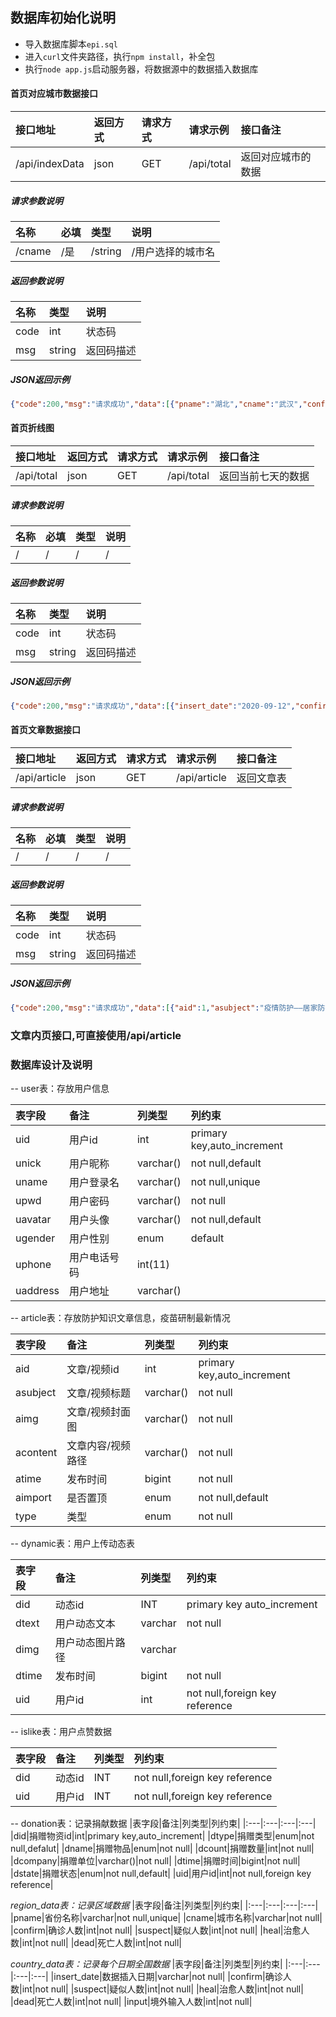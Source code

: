 ## 数据库初始化说明

+ 导入数据库脚本`epi.sql`
+ 进入`curl`文件夹路径，执行`npm install`，补全包
+ 执行`node app.js`启动服务器，将数据源中的数据插入数据库





#### 首页对应城市数据接口
|接口地址|返回方式|请求方式|请求示例|接口备注|
|:---|:---|:---|:---|:---|
|/api/indexData|json|GET|/api/total|返回对应城市的数据|
##### 请求参数说明
|名称|必填|类型|说明|
|:---|:---|:---|:---|
|/cname|/是|/string|/用户选择的城市名|
##### 返回参数说明
|名称|类型|说明|
|:---|:---|:---|
|code|int|状态码|
|msg|string|返回码描述|
##### JSON返回示例
```json
{"code":200,"msg":"请求成功","data":[{"pname":"湖北","cname":"武汉","confirm":50340,"suspect":0,"heal":46471,"dead":3869}]}
```

#### 首页折线图
|接口地址|返回方式|请求方式|请求示例|接口备注|
|:---|:---|:---|:---|:---|
|/api/total|json|GET|/api/total|返回当前七天的数据|
##### 请求参数说明
|名称|必填|类型|说明|
|:---|:---|:---|:---|
|/|/|/|/|
##### 返回参数说明
|名称|类型|说明|
|:---|:---|:---|
|code|int|状态码|
|msg|string|返回码描述|
##### JSON返回示例
```json
{"code":200,"msg":"请求成功","data":[{"insert_date":"2020-09-12","confirm":90666,"suspect":0,"heal":85533,"dead":4741,"input":2635},{"insert_date":"2020-09-11","confirm":90643,"suspect":0,"heal":85505,"dead":4740,"input":2625},{"insert_date":"2020-09-10","confirm":90623,"suspect":0,"heal":85480,"dead":4740,"input":2619},{"insert_date":"2020-09-09","confirm":90595,"suspect":0,"heal":85436,"dead":4740,"input":2604},{"insert_date":"2020-09-08","confirm":90582,"suspect":0,"heal":85411,"dead":4740,"input":2597},{"insert_date":"2020-09-07","confirm":90573,"suspect":0,"heal":85380,"dead":4739,"input":2595},{"insert_date":"2020-09-05","confirm":90517,"suspect":0,"heal":85314,"dead":4735,"input":2573}]}
```
#### 首页文章数据接口
|接口地址|返回方式|请求方式|请求示例|接口备注|
|:---|:---|:---|:---|:---|
|/api/article|json|GET|/api/article|返回文章表|
##### 请求参数说明
|名称|必填|类型|说明|
|:---|:---|:---|:---|
|/|/|/|/|
##### 返回参数说明
|名称|类型|说明|
|:---|:---|:---|
|code|int|状态码|
|msg|string|返回码描述|
##### JSON返回示例
```json
{"code":200,"msg":"请求成功","data":[{"aid":1,"asubject":"疫情防护——居家防护篇","aimg":"img/poster/1.jpg","aconment":"<p><span>1.体温计、口罩和消毒用品等防疫用品。<br>2.主动做好家庭成员的健康监测,建议早晚测量体温。<br>3.开窗通风,增加室内空气流通,每天2-3次,每次20-30分钟。<br>4.家庭环境以清洁为主,预防性消毒为辅。<br>5.家庭成员不共用毛巾,勤晒衣被;注意个人卫生习惯不随地吐痰,打喷嚏时用纸巾遮住口鼻或采用肘臂遮挡等。<br>6.加强营养,科学饮食,适量运动,保障睡眠,提高身体免疫力。<br>7.从室外返回、咳嗽手捂后、饭前便后应使用洗手液(或肥皂)流水洗手,或用速干手消毒剂揉搓双手。<br>8.不接触、购买和食用野生动物,禽肉蛋要充分煮熟后食用。<br>9.不串门、不聚众、不聚餐、不相互请吃。<br>10.生病时尽量减少外出,不去人员密集场所,外出时佩戴口罩。<br>11.前往人员密集的公共场所,乘坐公共交通工具或与其他人近距离接触时佩戴口罩。<br>12.中、高风险地区,尽量减少不必要的外出;与居家隔离人员共同生活时,应做好清洁消毒,加强个人防护,佩戴口罩。</span><br><img src=\"https://mmbiz.qpic.cn/mmbiz_jpg/XYkSH2e1UbapUqiayJrsGlibMibYA3QKopbs0S5ZnpO2DNNhcicTu9VONjTF8FRias1HvgIZZysjI4tTegOgTf5R8kQ/640?wx_fmt=jpeg\"></p>","atime":21321321321231,"aimport":"1","type":"文章"},{"aid":2,"asubject":"生命的防线mv","aimg":"img/poster/2.jpg","aconment":"video/1.mp4","atime":1223343122312,"aimport":"0","type":"视频"}]}
```
### 文章内页接口,可直接使用/api/article

### 数据库设计及说明

-- user表：存放用户信息

|表字段|备注|列类型|列约束|
|:---|:---|:---|:---|
|uid|用户id|int|primary key,auto_increment|
|unick|用户昵称|varchar()|not null,default|
|uname|用户登录名|varchar()|not null,unique|
|upwd|用户密码|varchar()|not null|
|uavatar|用户头像|varchar()|not null,default|
|ugender|用户性别|enum|default|
|uphone|用户电话号码|int(11)||
|uaddress|用户地址|varchar()||

-- article表：存放防护知识文章信息，疫苗研制最新情况

|表字段|备注|列类型|列约束|
|:---|:---|:---|:---|
|aid|文章/视频id|int|primary key,auto_increment|
|asubject|文章/视频标题|varchar()|not null|
|aimg|文章/视频封面图|varchar()|not null|
|acontent|文章内容/视频路径|varchar()|not null|
|atime|发布时间|bigint|not null|
|aimport|是否置顶|enum|not null,default|
|type|类型|enum|not null|

-- dynamic表：用户上传动态表

|表字段|备注|列类型|列约束|
|:---|:---|:---|:---|
|did|动态id|INT|primary key auto_increment|
|dtext|用户动态文本|varchar|not null|
|dimg|用户动态图片路径|varchar||
|dtime|发布时间|bigint|not null|
|uid|用户id|int|not null,foreign key reference|

-- islike表：用户点赞数据

|表字段|备注|列类型|列约束|
|:---|:---|:---|:---|
|did|动态id|INT|not null,foreign key reference|
|uid|用户id|INT|not null,foreign key reference|

-- donation表：记录捐献数据
|表字段|备注|列类型|列约束|
|:---|:---|:---|:---|
|did|捐赠物资id|int|primary key,auto_increment|
|dtype|捐赠类型|enum|not null,defalut|
|dname|捐赠物品|enum|not null|
|dcount|捐赠数量|int|not null|
|dcompany|捐赠单位|varchar()|not null|
|dtime|捐赠时间|bigint|not null|
|dstate|捐赠状态|enum|not null,default|
|uid|用户id|int|not null,foreign key reference|

*region_data表：记录区域数据*
|表字段|备注|列类型|列约束|
|:---|:---|:---|:---|
|pname|省份名称|varchar|not null,unique|
|cname|城市名称|varchar|not null|
|confirm|确诊人数|int|not null|
|suspect|疑似人数|int|not null|
|heal|治愈人数|int|not null|
|dead|死亡人数|int|not null|

*country_data表：记录每个日期全国数据*
|表字段|备注|列类型|列约束|
|:---|:---|:---|:---|
|insert_date|数据插入日期|varchar|not null|
|confirm|确诊人数|int|not null|
|suspect|疑似人数|int|not null|
|heal|治愈人数|int|not null|
|dead|死亡人数|int|not null|
|input|境外输入人数|int|not null|